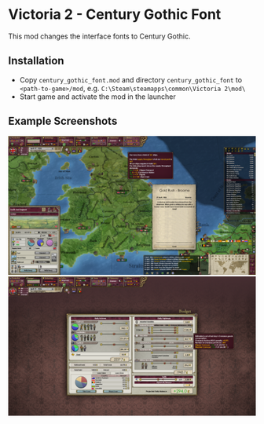 # Victoria 2 - Century Gothic Font

This mod changes the interface fonts to Century Gothic.

## Installation

* Copy `century_gothic_font.mod` and directory `century_gothic_font` to `<path-to-game>/mod`, e.g. `C:\Steam\steamapps\common\Victoria 2\mod\`
* Start game and activate the mod in the launcher


## Example Screenshots

![Screenshot 1](/src/resources/screen_01.png?raw=true "Screenshot 1")
![Screenshot 2](/src/resources/screen_02.png?raw=true "Screenshot 2")
